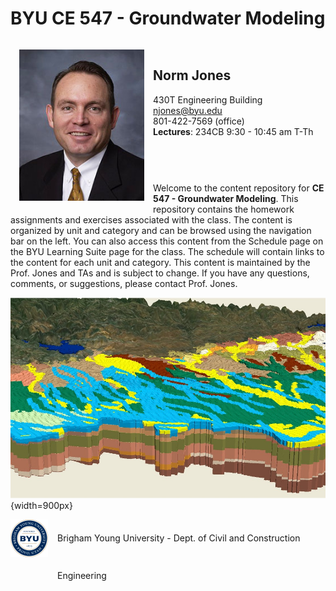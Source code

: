 # BYU CE 547 - Groundwater Modeling


<div class="container-fluid">
	<div style ="float:left;width:200px;padding:1em;">
		<img src="images/jones_pic.jpg" width="200" height="242" alt="" />
	</div>
	<div style ="margin-left:190px;padding:1em;">
		<h2>Norm Jones</h2>
		<p>430T Engineering Building<br>
		<a href="mailto:njones@byu.edu">njones@byu.edu</a><br>
		801-422-7569 (office)<br>
		<strong>Lectures</strong>: 234CB 9:30 - 10:45 am T-Th</p>
        <p>&nbsp;</p>
	</div>
</div>

Welcome to the content repository for **CE 547 - Groundwater Modeling**. This repository contains the homework assignments and exercises associated with the class. The content is organized by unit and category and can be browsed using the navigation bar on the left. You can also access this content from the Schedule page on the BYU Learning Suite page for the class.  The schedule will contain links to the content for each unit and category. This content is maintained by the Prof. Jones and TAs and is subject to change. If you have any questions, comments, or suggestions, please contact Prof. Jones.

![srm.jpg](images/srm.jpg){width=900px}

<div style="float:left;"><img src="images/byu-medallion.png" width="60" height="60" alt=""/></div>
<div style="margin-left:75px;line-height:60px;">Brigham Young University - Dept. of Civil and Construction Engineering</div>